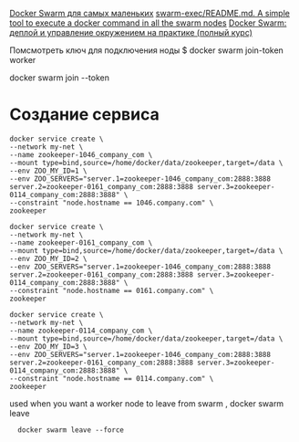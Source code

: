 [Docker Swarm для самых маленьких](https://habr.com/ru/articles/659813/)
[swarm-exec/README.md. A simple tool to execute a docker command in all the swarm nodes](https://github.com/mavenugo/swarm-exec/blob/master/README.md)
[Doсker Swarm: деплой и управление окружением на практике (полный курс)](https://www.youtube.com/watch?v=GgkreJfdTL8)

Помсмотреть ключ для подключения ноды
$ docker swarm join-token worker

docker swarm join --token



# Создание сервиса
    docker service create \
    --network my-net \
    --name zookeeper-1046_company_com \
    --mount type=bind,source=/home/docker/data/zookeeper,target=/data \
    --env ZOO_MY_ID=1 \
    --env ZOO_SERVERS="server.1=zookeeper-1046_company_com:2888:3888 server.2=zookeeper-0161_company_com:2888:3888 server.3=zookeeper-0114_company_com:2888:3888" \
    --constraint "node.hostname == 1046.company.com" \
    zookeeper

    docker service create \
    --network my-net \
    --name zookeeper-0161_company_com \
    --mount type=bind,source=/home/docker/data/zookeeper,target=/data \
    --env ZOO_MY_ID=2 \
    --env ZOO_SERVERS="server.1=zookeeper-1046_company_com:2888:3888 server.2=zookeeper-0161_company_com:2888:3888 server.3=zookeeper-0114_company_com:2888:3888" \
    --constraint "node.hostname == 0161.company.com" \
    zookeeper

    docker service create \
    --network my-net \
    --name zookeeper-0114_company_com \
    --mount type=bind,source=/home/docker/data/zookeeper,target=/data \
    --env ZOO_MY_ID=3 \
    --env ZOO_SERVERS="server.1=zookeeper-1046_company_com:2888:3888 server.2=zookeeper-0161_company_com:2888:3888 server.3=zookeeper-0114_company_com:2888:3888" \
    --constraint "node.hostname == 0114.company.com" \
    zookeeper


used when you want a worker node to leave from swarm , 
    docker swarm leave 
     
      docker swarm leave --force